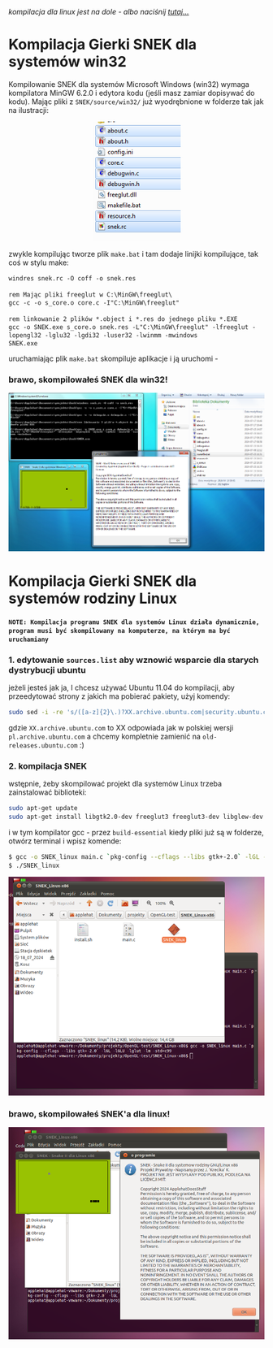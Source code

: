 *kompilacja dla linux jest na dole - albo naciśnij <a href=https://github.com/ApplehatDot/SNEK/blob/main/docs/COMPILE.md#kompilacja-gierki-snek-dla-system%C3%B3w-rodziny-linux>tutaj...</a>*

# Kompilacja Gierki SNEK dla systemów win32 
Kompilowanie SNEK dla systemów Microsoft Windows (win32) wymaga kompilatora MinGW 6.2.0 i edytora kodu (jeśli masz zamiar dopisywać do kodu). Mając pliki z `SNEK/source/win32/` już wyodrębnione w folderze tak jak na ilustracji:
<div align="center">
  <img src="image/win32-files.png">
</div>

zwykle kompilując tworze plik `make.bat` i tam dodaje linijki kompilujące, tak coś w stylu make:
```batch
windres snek.rc -O coff -o snek.res

rem Mając pliki freeglut w C:\MinGW\freeglut\
gcc -c -o s_core.o core.c -I"C:\MinGW\freeglut"

rem linkowanie 2 plików *.object i *.res do jednego pliku *.EXE
gcc -o SNEK.exe s_core.o snek.res -L"C:\MinGW\freeglut" -lfreeglut -lopengl32 -lglu32 -lgdi32 -luser32 -lwinmm -mwindows
SNEK.exe
```

uruchamiając plik `make.bat` skompiluje aplikacje i ją uruchomi - 
### brawo, skompilowałeś SNEK dla win32!

<img src="image/success-win32.png">

# Kompilacja Gierki SNEK dla systemów rodziny Linux
#### `NOTE: Kompilacja programu SNEK dla systemów Linux działa dynamicznie, program musi być skompilowany na komputerze, na którym ma być uruchamiany`

### 1. edytowanie ``sources.list`` aby wznowić wsparcie dla starych dystrybucji ubuntu
jeżeli jesteś jak ja, I chcesz używać Ubuntu 11.04 do kompilacji, aby przeedytować strony z jakich ma pobierać pakiety, użyj komendy:
```bash
sudo sed -i -re 's/([a-z]{2}\.)?XX.archive.ubuntu.com|security.ubuntu.com/old-releases.ubuntu.com/g' /etc/apt/sources.list
```
gdzie ``XX.archive.ubuntu.com`` to XX odpowiada jak w polskiej wersji ``pl.archive.ubuntu.com`` a chcemy kompletnie zamienić na ``old-releases.ubuntu.com`` :)

### 2. kompilacja SNEK

wstępnie, żeby skompilować projekt dla systemów Linux trzeba zainstalować biblioteki:
```bash
sudo apt-get update
sudo apt-get install libgtk2.0-dev freeglut3 freeglut3-dev libglew-dev libglu1-mesa-dev
```
i w tym kompilator gcc - przez `build-essential`
kiedy pliki już są w folderze, otwórz terminal i wpisz komende:
```bash
$ gcc -o SNEK_linux main.c `pkg-config --cflags --libs gtk+-2.0` -lGL -lGLU -lglut -lm -std=c99
$ ./SNEK_linux
```

<img src="image/linux_compile.png">


### brawo, skompilowałeś SNEK'a dla linux!

<img src="image/linux-success.png">



